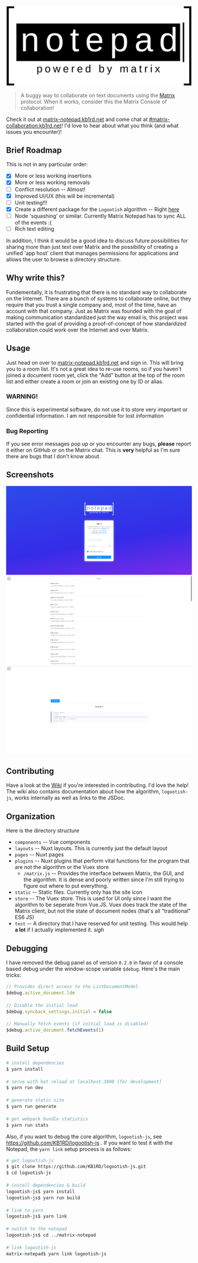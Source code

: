 ![Matrix Notepad](static/logo/notepad%20logo.svg)
> A buggy way to collaborate on text documents using the [Matrix](https://matrix.org) protocol. When it works, consider this the Matrix Console of collaboration!

Check it out at [matrix-notepad.kb1rd.net](https://matrix-notepad.kb1rd.net/) and come chat at [#matrix-collaboration:kb1rd.net](https://matrix.to/#/#matrix-collaboration:kb1rd.net?via=kb1rd.net&via=matrix.org&via=matrix.geklautecloud.de)! I'd love to hear about what you think (and what issues you encounter)!

## Brief Roadmap
This is not in any particular order:
* [x] More or less working insertions
* [x] More or less working removals
* [ ] Conflict resolution -- Almost!
* [x] Improved UI/UX (this will be incremental)
* [ ] Unit testing!!!
* [x] Create a different package for the `Logootish` algorithm -- Right [here](https://github.com/KB1RD/logootish-js)
* [ ] Node 'squashing' or similar. Currently Matrix Notepad has to sync ALL of the events :(
* [ ] Rich text editing

In addition, I think it would be a good idea to discuss future possibilities for sharing more than just text over Matrix and the possibility of creating a unified 'app host' client that manages permissions for applications and allows the user to browse a directory structure.

## Why write this?
Fundementally, it is frustrating that there is no standard way to collaborate on the Internet. There are a bunch of systems to collaborate online, but they require that you trust a single company and, most of the time, have an account with that company. Just as Matrix was founded with the goal of making communication standardized just the way email is, this project was started with the goal of providing a proof-of-concept of how standardized collaboration could work over the Internet and over Matrix.

## Usage
Just head on over to [matrix-notepad.kb1rd.net](https://matrix-notepad.kb1rd.net/) and sign in. This will bring you to a room list. It's not a great idea to re-use rooms, so if you haven't joined a document room yet, click the "Add" button at the top of the room list and either create a room or join an existing one by ID or alias.

### WARNING!
Since this is experimental software, do not use it to store very important or confidential information. I am not responsible for lost information

### Bug Reporting
If you see error messages pop up or you encounter any bugs, **please** report it either on GitHub or on the Matrix chat. This is **very** helpful as I'm sure there are bugs that I don't know about.

## Screenshots
![Sign in](static/signin.png)
![Room List](static/roomlist.png)
![Document Editing](static/document.png)

## Contributing
Have a look at the [Wiki](https://github.com/KB1RD/matrix-notepad/wiki) if you're interested in contributing. I'd love the help! The wiki also contains documentation about how the algorithm, `logootish-js`, works internally as well as links to the JSDoc.

## Organization
Here is the directory structure
* `components` -- Vue components
* `layouts` -- Nuxt layouts. This is currently just the default layout
* `pages` -- Nuxt pages
* `plugins` -- Nuxt plugins that perform vital functions for the program that are not the algorithm or the Vuex store
  * `/matrix.js` -- Provides the interface between Matrix, the GUI, and the algorithm. It is dense and poorly written since I'm still trying to figure out where to put everything.
* `static` -- Static files. Currently only has the site icon
* `store` -- The Vuex store. This is used for UI only since I want the algorithm to be seperate from Vue.JS. Vuex does track the state of the Matrix client, but not the state of document nodes (that's all "traditional" ES6 JS)
* `test` -- A directory that I have reserved for unit testing. This would help **a lot** if I actually implemented it. *sigh*

## Debugging
I have removed the debug panel as of version `0.2.0` in favor of a console based debug under the window-scope variable `$debug`. Here's the main tricks:

```js
// Provides direct access to the ListDocumentModel
$debug.active_document.ldm

// Disable the initial load
$debug.syncback_settings.initial = false

// Manually fetch events (if initial load is disabled)
$debug.active_document.fetchEvents(1)
```

## Build Setup
``` bash
# install dependencies
$ yarn install

# serve with hot reload at localhost:3000 (for development)
$ yarn run dev

# generate static site
$ yarn run generate

# get webpack bundle statistics
$ yarn run stats
```

Also, if you want to debug the core algorithm, `logootish-js`, see https://github.com/KB1RD/logootish-js . If you want to test it with the Notepad, the `yarn link` setup process is as follows:
``` bash
# get logootish-js
$ git clone https://github.com/KB1RD/logootish-js.git
$ cd logootish-js

# install dependencies & build
logootish-js$ yarn install
logootish-js$ yarn run build

# link to yarn
logootish-js$ yarn link

# switch to the notepad
logootish-js$ cd ../matrix-notepad

# link logootish-js
matrix-notepad$ yarn link logootish-js
```
